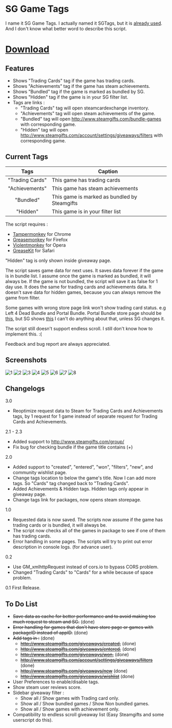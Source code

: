 # SG Game Tags

I name it SG Game Tags. I actually named it SGTags, but it is [already used](http://www.steamgifts.com/discussion/SQ56V/userscripts-enhancing-my-sg-experience). And I don't know what better word to describe this script.

# [Download](https://greasyfork.org/en/scripts/18047-sg-game-tags)

## Features
- Shows "Trading Cards" tag if the game has trading cards.
- Shows "Achievements" tag if the game has steam achievements.
- Shows "Bundled" tag if the game is marked as bundled by SG.
- Shows "Hidden" tag if the game is in your SG filter list.
- Tags are links :
  - "Trading Cards" tag will open steamcardexchange inventory. 
  - "Achievements" tag will open steam achievements of the game.
  - "Bundled" tag will open http://www.steamgifts.com/bundle-games with corresponding game.
  - "Hidden" tag will open http://www.steamgifts.com/account/settings/giveaways/filters with corresponding game.

## Current Tags
| Tags | Caption |
|:---:|---|
| "Trading Cards" | This game has trading cards |
| "Achievements" | This game has steam achievements |
| "Bundled" | This game is marked as bundled by Steamgifts |
| "Hidden" | This game is in your filter list |

The script requires :
- [Tampermonkey](https://chrome.google.com/webstore/detail/tampermonkey/dhdgffkkebhmkfjojejmpbldmpobfkfo?hl=en) for Chrome
- [Greasemonkey](https://addons.mozilla.org/en-us/firefox/addon/greasemonkey/) for Firefox
- [Violentmonkey](https://addons.opera.com/en/extensions/details/violent-monkey/) for Opera
- [GreaseKit](http://www.macupdate.com/app/mac/20718/greasekit) for Safari

"Hidden" tag is only shown inside giveaway page.

The script saves game data for next uses. It saves data forever if the game is in bundle list. I assume once the game is marked as bundled, it will always be. If the game is not bundled, the script will save it as false for 1 day use.
It does the same for trading cards and achievements data.
It doesn't save data for hidden games, because you can always remove the game from filter.

Some games with wrong store page link won't show trading card status. e.g Left 4 Dead Bundle and Portal Bundle.
Portal Bundle store page should be [this](http://store.steampowered.com/bundle/234/), but SG shows [this](http://store.steampowered.com/sub/7932/)
I can't do anything about that, unless SG changes it.

The script still doesn't support endless scroll. I still don't know how to implement this. :(

Feedback and bug report are always appreciated.

## Screenshots
![1](http://i.imgur.com/3yCku6P.jpg)
![2](http://i.imgur.com/5ISiLlP.jpg)
![3](http://i.imgur.com/mBw035b.jpg)
![4](http://i.imgur.com/YesE4Wl.jpg)
![5](http://i.imgur.com/7kPq8Ca.jpg)
![6](http://i.imgur.com/yTF7oqt.jpg)
![7](http://i.imgur.com/IxY9TmK.jpg)
![8](http://i.imgur.com/GBz0Yua.jpg)

## Changelogs
3.0
- Reoptimize request data to Steam for Trading Cards and Achievements tags, by 1 request for 1 game instead of separate request for Trading Cards and Achievements.


2.1 - 2.3
- Added support to http://www.steamgifts.com/group/
- Fix bug for checking bundle if the game title contains (+)

2.0
- Added support to "created", "entered", "won", "filters", "new", and community wishlist page.
- Change tags location to below the game's title. Now I can add more tags. So "Cards" tag changed back to "Trading Cards".
- Added Achievements & Hidden tags. Hidden tags only appear in giveaway page.
- Change tags link for packages, now opens steam storepage.

1.0
- Requested data is now saved. The scripts now assume if the game has trading cards or is bundled, it will always be.
- The script now checks all of the games in package to see if one of them has trading cards.
- Error handling in some pages. The scripts will try to print out error description in console logs. (for advance user).

0.2
- Use GM_xmlhttpRequest instead of cors.io to bypass CORS problem.
- Changed "Trading Cards" to "Cards" for a while because of space problem.

0.1	First Release.

## To Do List
- ~~Save data as cache for better performance and to avoid making too much request to steam and SG.~~ (done)
- ~~Error handling for games that don't have store page or games with packageID instead of appID.~~ (done)
- ~~Add tags in :~~ (done)
  - ~~http://www.steamgifts.com/giveaways/created,~~ (done)
  - ~~http://www.steamgifts.com/giveaways/entered,~~ (done)
  - ~~http://www.steamgifts.com/giveaways/won,~~ (done)
  - ~~http://www.steamgifts.com/account/settings/giveaways/filters~~ (done)
  - ~~http://www.steamgifts.com/giveaways/new~~ (done)
  - ~~http://www.steamgifts.com/giveaways/wishlist~~ (done)
- User Preferences to enable/disable tags.
- Show steam user reviews score.
- Sidebar giveaway filter :
  - Show all / Show games with Trading card only.
  - Show all / Show bundled games / Show Non bundled games.
  - Show all / Show games with achievement only.
- Compatibility to endless scroll giveaway list (Easy Steamgifts and some userscript do this).